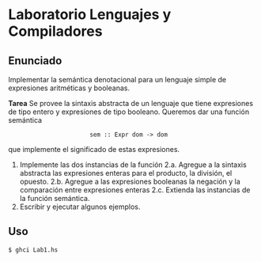 
# Laboratorio Lenguajes y Compiladores #

## Enunciado ##

Implementar la semántica denotacional para un lenguaje simple de expresiones
aritméticas y booleanas.

**Tarea**
Se provee la sintaxis abstracta de un lenguaje que tiene expresiones de tipo
entero y expresiones de tipo booleano. Queremos dar una función semántica

                           sem :: Expr dom -> dom

que implemente el significado de estas expresiones.

1. Implemente las dos instancias de la función
2.a. Agregue a la sintaxis abstracta las expresiones enteras para el producto,
     la división, el opuesto.
2.b. Agregue a las expresiones booleanas la negación y la comparación entre
     expresiones enteras
2.c. Extienda las instancias de la función semántica.
3. Escribir y ejecutar algunos ejemplos.

## Uso ##

```console
$ ghci Lab1.hs
```
